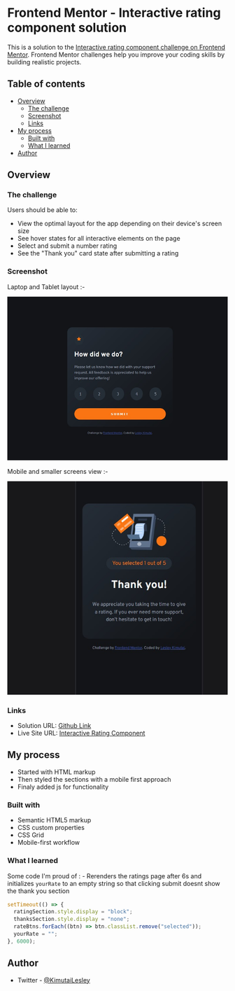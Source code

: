 # Frontend Mentor - Interactive rating component solution

This is a solution to the [Interactive rating component challenge on Frontend Mentor](https://www.frontendmentor.io/challenges/interactive-rating-component-koxpeBUmI). Frontend Mentor challenges help you improve your coding skills by building realistic projects.

## Table of contents

- [Overview](#overview)
  - [The challenge](#the-challenge)
  - [Screenshot](#screenshot)
  - [Links](#links)
- [My process](#my-process)
  - [Built with](#built-with)
  - [What I learned](#what-i-learned)
- [Author](#author)

## Overview

### The challenge

Users should be able to:

- View the optimal layout for the app depending on their device's screen size
- See hover states for all interactive elements on the page
- Select and submit a number rating
- See the "Thank you" card state after submitting a rating

### Screenshot

Laptop and Tablet layout :-

![](./assets/images/largescreens.jpg)

Mobile and smaller screens view :-

![](./assets/images/mobile.jpg)

### Links

- Solution URL: [Github Link](https://github.com/issagoodlifeInc/Rating-Component.git)
- Live Site URL: [Interactive Rating Component](https://issagoodlife-rating.netlify.app/)

## My process

- Started with HTML markup
- Then styled the sections with a mobile first approach
- Finaly added js for functionality

### Built with

- Semantic HTML5 markup
- CSS custom properties
- CSS Grid
- Mobile-first workflow

### What I learned

Some code I'm proud of : -
Rerenders the ratings page after 6s and initializes `yourRate` to an empty string so that clicking submit doesnt show the thank you section

```js
setTimeout(() => {
  ratingSection.style.display = "block";
  thanksSection.style.display = "none";
  rateBtns.forEach((btn) => btn.classList.remove("selected"));
  yourRate = "";
}, 6000);
```

## Author

- Twitter - [@KimutaiLesley](https://www.twitter.com/KimutaiLesley)
